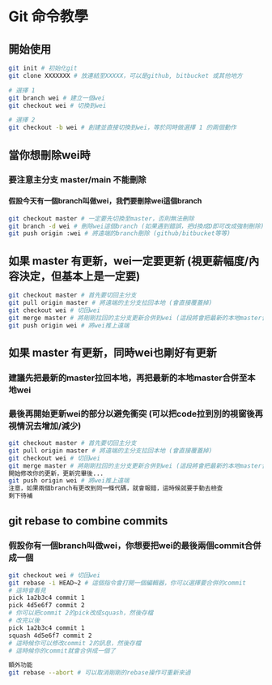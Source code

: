 # Git 命令教學


## 開始使用

```sh
git init # 初始化git
git clone XXXXXXX # 放連結至XXXXX，可以是github, bitbucket 或其他地方

# 選擇 1
git branch wei # 建立一個wei
git checkout wei # 切換到wei

# 選擇 2
git checkout -b wei # 創建並直接切換到wei，等於同時做選擇 1 的兩個動作
```

## 當你想刪除wei時
### 要注意主分支 master/main 不能刪除
#### 假設今天有一個branch叫做wei，我們要刪除wei這個branch
```sh
git checkout master # 一定要先切換至master，否則無法刪除
git branch -d wei # 刪除wei這個branch (如果遇到錯誤，把d換成D即可改成強制刪除)
git push origin :wei # 將遠端的branch刪除 (github/bitbucket等等)
```

## 如果 master 有更新，wei一定要更新 (視更薪幅度/內容決定，但基本上是一定要)

```sh
git checkout master # 首先要切回主分支
git pull origin master # 將遠端的主分支拉回本地 (會直接覆蓋掉)
git checkout wei # 切回wei
git merge master # 將剛剛拉回的主分支更新合併到wei (這段將會把最新的本地master合併至你目前所在的branch)
git push origin wei # 將wei推上遠端
```

## 如果 master 有更新，同時wei也剛好有更新
### 建議先把最新的master拉回本地，再把最新的本地master合併至本地wei
### 最後再開始更新wei的部分以避免衝突 (可以把code拉到別的視窗後再視情況去增加/減少)

```sh
git checkout master # 首先要切回主分支
git pull origin master # 將遠端的主分支拉回本地 (會直接覆蓋掉)
git checkout wei # 切回wei
git merge master # 將剛剛拉回的主分支更新合併到wei (這段將會把最新的本地master合併至你目前所在的branch)
開始修改你的更新，更新完畢後...
git push origin wei # 將wei推上遠端
注意，如果兩個branch有更改到同一條代碼，就會報錯，這時候就要手動去檢查
剩下待補
```

## git rebase to combine commits
### 假設你有一個branch叫做wei，你想要把wei的最後兩個commit合併成一個
```sh
git checkout wei # 切回wei
git rebase -i HEAD~2 # 這個指令會打開一個編輯器，你可以選擇要合併的commit
# 這時會看見
pick 1a2b3c4 commit 1
pick 4d5e6f7 commit 2
# 你可以把commit 2的pick改成squash，然後存檔
# 改完以後
pick 1a2b3c4 commit 1
squash 4d5e6f7 commit 2
# 這時候你可以修改commit 2的訊息，然後存檔
# 這時候你的commit就會合併成一個了

額外功能
git rebase --abort # 可以取消剛剛的rebase操作可重新來過
```